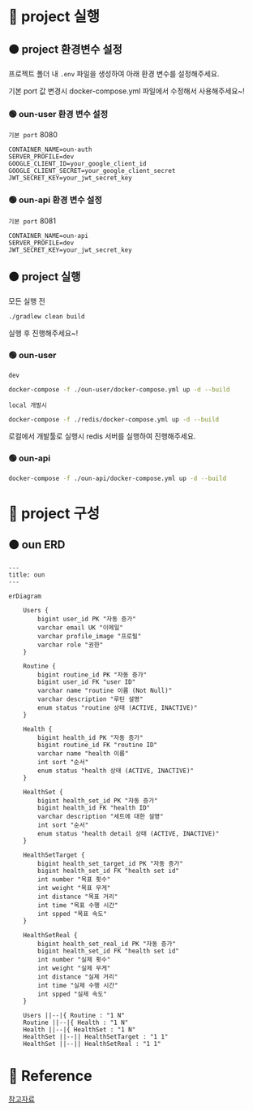 # 🔴 project 실행

## 🟠 project 환경변수 설정

프로젝트 폴더 내 `.env` 파일을 생성하여 아래 환경 변수를 설정해주세요.

기본 port 값 변경시 docker-compose.yml 파일에서 수정해서 사용해주세요~!

### 🟢 oun-user 환경 변수 설정

`기본 port` 8080

```
CONTAINER_NAME=oun-auth
SERVER_PROFILE=dev
GOOGLE_CLIENT_ID=your_google_client_id
GOOGLE_CLIENT_SECRET=your_google_client_secret
JWT_SECRET_KEY=your_jwt_secret_key
```

### 🟢 oun-api 환경 변수 설정

`기본 port` 8081

```
CONTAINER_NAME=oun-api
SERVER_PROFILE=dev
JWT_SECRET_KEY=your_jwt_secret_key
```

## 🟠 project 실행

모든 실행 전

```bash
./gradlew clean build
```
실행 후 진행해주세요~!

### 🟢 oun-user

`dev`

```bash
docker-compose -f ./oun-user/docker-compose.yml up -d --build
```

`local 개발시`

```bash
docker-compose -f ./redis/docker-compose.yml up -d --build
```

로컬에서 개발툴로 실행시 redis 서버를 실행하여 진행해주세요.

### 🟢 oun-api

```bash
docker-compose -f ./oun-api/docker-compose.yml up -d --build
```

# 🔴 project 구성

## 🟠 oun ERD

```mermaid
---
title: oun
---

erDiagram

    Users {
        bigint user_id PK "자동 증가"
        varchar email UK "이메일"
        varchar profile_image "프로필"
        varchar role "권한"
    }
    
    Routine {
        bigint routine_id PK "자동 증가"
        bigint user_id FK "user ID"
        varchar name "routine 이름 (Not Null)"
        varchar description "루틴 설명"
        enum status "routine 상태 (ACTIVE, INACTIVE)"
    }
    
    Health {
        bigint health_id PK "자동 증가"
        bigint routine_id FK "routine ID"
        varchar name "health 이름"
        int sort "순서"
        enum status "health 상태 (ACTIVE, INACTIVE)"
    }

    HealthSet {
        bigint health_set_id PK "자동 증가"
        bigint health_id FK "health ID"
        varchar description "세트에 대한 설명"
        int sort "순서"
        enum status "health detail 상태 (ACTIVE, INACTIVE)"
    }

    HealthSetTarget {
        bigint health_set_target_id PK "자동 증가"
        bigint health_set_id FK "health set id"
        int number "목표 횟수"
        int weight "목표 무게"
        int distance "목표 거리"
        int time "목표 수행 시간"
        int spped "목표 속도"
    }

    HealthSetReal {
        bigint health_set_real_id PK "자동 증가"
        bigint health_set_id FK "health set id"
        int number "실제 횟수"
        int weight "실제 무게"
        int distance "실제 거리"
        int time "실제 수행 시간"
        int spped "실제 속도"
    }
    
    Users ||--|{ Routine : "1 N"
    Routine ||--|{ Health : "1 N"
    Health ||--|{ HealthSet : "1 N"
    HealthSet ||--|| HealthSetTarget : "1 1"
    HealthSet ||--|| HealthSetReal : "1 1"
```

# 📗 Reference

[참고자료](./global/reference/README.md)